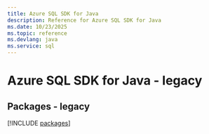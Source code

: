 ```yaml
---
title: Azure SQL SDK for Java
description: Reference for Azure SQL SDK for Java
ms.date: 10/23/2025
ms.topic: reference
ms.devlang: java
ms.service: sql
---
```

# Azure SQL SDK for Java - legacy
## Packages - legacy
[!INCLUDE [packages](sql-index.md)]